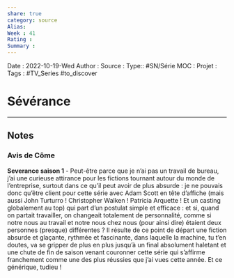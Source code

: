 ```yaml
---
share: true 
category: source
Alias:
Week : 41
Rating :
Summary : 
---
```

Date : 2022-10-19-Wed
Author :
Source : 
Type:: #SN/Série 
MOC :
Projet : 
Tags : #TV_Series #to_discover 

# Sévérance


***

## Notes

### Avis de Côme 
**Severance saison 1** - Peut-être parce que je n’ai pas un travail de bureau, j’ai une curieuse attirance pour les fictions tournant autour du monde de l’entreprise, surtout dans ce qu’il peut avoir de plus absurde : je ne pouvais donc qu’être client pour cette série avec Adam Scott en tête d’affiche (mais aussi John Turturro ! Christopher Walken ! Patricia Arquette ! Et un casting globalement au top) qui part d’un postulat simple et efficace : et si, quand on partait travailler, on changeait totalement de personnalité, comme si notre nous au travail et notre nous chez nous (pour ainsi dire) étaient deux personnes (presque) différentes ? Il résulte de ce point de départ une fiction absurde et glaçante, rythmée et fascinante, dans laquelle la machine, tu t’en doutes, va se gripper de plus en plus jusqu’à un final absolument haletant et une chute de fin de saison venant couronner cette série qui s’affirme franchement comme une des plus réussies que j’ai vues cette année. Et ce générique, tudieu !